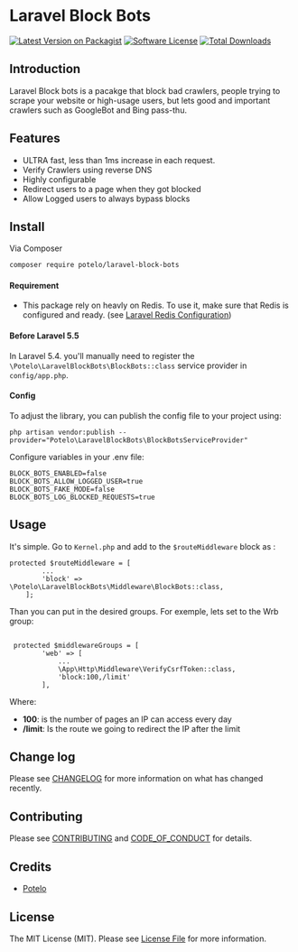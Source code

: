 # Laravel Block Bots


[![Latest Version on Packagist][ico-version]][link-packagist]
[![Software License][ico-license]](LICENSE.md)
[![Total Downloads][ico-downloads]][link-downloads]


## Introduction
Laravel Block bots is a pacakge that block bad crawlers, people trying to scrape your website or high-usage users, but lets good and important crawlers such as GoogleBot and Bing pass-thu. 


## Features
- ULTRA fast, less than 1ms increase in each request.
- Verify Crawlers using reverse DNS
- Highly configurable
- Redirect users to a page when they got blocked
- Allow Logged users to always bypass blocks



## Install

Via Composer
``` bash
composer require potelo/laravel-block-bots
```
#### Requirement
- This package rely on heavly on Redis. To use it, make sure that Redis is configured and ready. (see [Laravel Redis Configuration](https://laravel.com/docs/5.6/redis#configuration))


#### Before Laravel 5.5
In Laravel 5.4. you'll manually need to register the `\Potelo\LaravelBlockBots\BlockBots::class` service provider in `config/app.php`.

#### Config
To adjust the library, you can publish the config file to your project using:
```
php artisan vendor:publish --provider="Potelo\LaravelBlockBots\BlockBotsServiceProvider"
```
Configure variables in your .env file:
```
BLOCK_BOTS_ENABLED=false
BLOCK_BOTS_ALLOW_LOGGED_USER=true
BLOCK_BOTS_FAKE_MODE=false
BLOCK_BOTS_LOG_BLOCKED_REQUESTS=true
```

## Usage

It's simple. Go to `Kernel.php` and add to the `$routeMiddleware` block as : 
```
protected $routeMiddleware = [
        ...
        'block' => \Potelo\LaravelBlockBots\Middleware\BlockBots::class,
    ];
```

Than you can put in the desired groups. For exemple, lets set to the Wrb group:

```

 protected $middlewareGroups = [
        'web' => [
            ...
            \App\Http\Middleware\VerifyCsrfToken::class,
            'block:100,/limit'
        ],
```

Where:
- **100**: is the number of pages an IP can access every day
- **/limit**: Is the route we going to redirect the IP after the limit


## Change log

Please see [CHANGELOG](CHANGELOG.md) for more information on what has changed recently.


## Contributing

Please see [CONTRIBUTING](CONTRIBUTING.md) and [CODE_OF_CONDUCT](CODE_OF_CONDUCT.md) for details.

## Credits

- [Potelo][link-author]

## License

The MIT License (MIT). Please see [License File](LICENSE.md) for more information.

[ico-version]: https://img.shields.io/packagist/v/potelo/laravel-block-bots.svg?style=flat-square
[ico-license]: https://img.shields.io/badge/license-MIT-brightgreen.svg?style=flat-square
[ico-downloads]: https://img.shields.io/packagist/dt/potelo/laravel-block-bots.svg?style=flat-square

[link-packagist]: https://packagist.org/packages/potelo/laravel-block-bots
[link-downloads]: https://packagist.org/packages/potelo/laravel-block-bots
[link-author]: https://github.com/potelo
